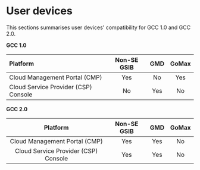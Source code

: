 # User devices

This sections summarises user devices' compatibility for GCC 1.0 and GCC 2.0.

<!--![user-devices](./images/user-devices.png)-->
**GCC 1.0**

|Platform|  Non-SE GSIB |   GMD | GoMax |
|:-------------| :-------------: |:-------------:|:-------------: |
|Cloud Management Portal (CMP)| Yes | No|  Yes |
|Cloud Service Provider (CSP) Console| No | Yes|  No |


**GCC 2.0**

|Platform|  Non-SE GSIB |   GMD | GoMax |
|:-------------:| :-------------: |:-------------:|:-------------: |
|Cloud Management Portal (CMP)| Yes| Yes | No|
|Cloud Service Provider (CSP) Console| Yes | Yes|  No|
